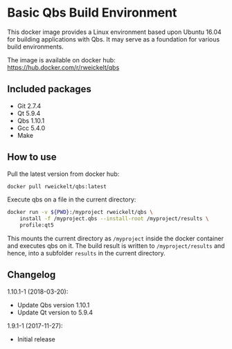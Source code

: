 Basic Qbs Build Environment
===========================

This docker image provides a Linux environment based upon Ubuntu 16.04 for
building applications with Qbs. It may serve as a foundation for various build
environments.

The image is available on docker hub: https://hub.docker.com/r/rweickelt/qbs


Included packages
-----------------

- Git 2.7.4
- Qt 5.9.4
- Qbs 1.10.1
- Gcc 5.4.0
- Make

How to use
----------

Pull the latest version from docker hub:

```sh
docker pull rweickelt/qbs:latest
```

Execute qbs on a file in the current directory:

```sh
docker run -v ${PWD}:/myproject rweickelt/qbs \
    install -f /myproject.qbs --install-root /myproject/results \
    profile:qt5
```

This mounts the current directory as ``/myproject`` inside the docker
container and executes qbs on it. The build result is written to
``/myproject/results`` and hence, into a subfolder ``results`` in the current directory.


Changelog
---------

1.10.1-1 (2018-03-20):

- Update Qbs version 1.10.1
- Update Qt version to 5.9.4

1.9.1-1 (2017-11-27):

- Initial release
